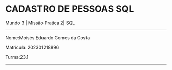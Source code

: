 # CADASTRO DE PESSOAS SQL
 Mundo 3 | Missão Pratica 2| SQL

---

Nome:Moisés Eduardo Gomes da Costa

Matrícula: 202301218896

Turma:23.1

---
